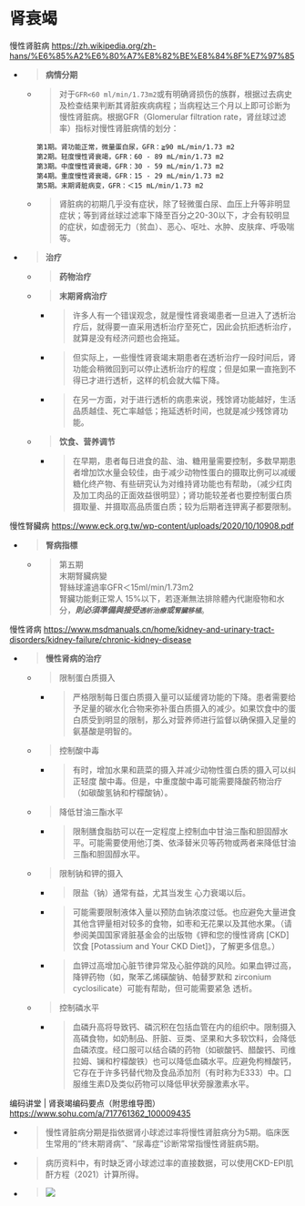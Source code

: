 
# 肾衰竭

慢性肾脏病 https://zh.wikipedia.org/zh-hans/%E6%85%A2%E6%80%A7%E8%82%BE%E8%84%8F%E7%97%85
- > **病情分期**
  * > 对于`GFR<60 ml/min/1.73m2`或有明确肾损伤的族群，根据过去病史及检查结果判断其肾脏疾病病程；当病程达三个月以上即可诊断为慢性肾脏病。根据GFR（Glomerular filtration rate，肾丝球过滤率）指标对慢性肾脏病情的划分：
    ```console
    第1期。肾功能正常，微量蛋白尿，GFR：≧90 mL/min/1.73 m2
    第2期。轻度慢性肾衰竭，GFR：60 - 89 mL/min/1.73 m2
    第3期。中度慢性肾衰竭，GFR：30 - 59 mL/min/1.73 m2
    第4期。重度慢性肾衰竭，GFR：15 - 29 mL/min/1.73 m2
    第5期。末期肾脏病变，GFR：＜15 mL/min/1.73 m2
    ```
  * > 肾脏病的初期几乎没有症状，除了轻微蛋白尿、血压上升等非明显症状；等到肾丝球过滤率下降至百分之20-30以下，才会有较明显的症状，如虚弱无力（贫血）、恶心、呕吐、水肿、皮肤痒、呼吸喘等。
- > **治疗**
  * > **药物治疗**
  * > **末期肾病治疗**
    + > 许多人有一个错误观念，就是慢性肾衰竭患者一旦进入了透析治疗后，就得要一直采用透析治疗至死亡，因此会抗拒透析治疗，就算是没有经济问题也会拖延。
    + > 但实际上，一些慢性肾衰竭末期患者在透析治疗一段时间后，肾功能会稍微回到可以停止透析治疗的程度；但是如果一直拖到不得已才进行透析，这样的机会就大幅下降。
    + > 在另一方面，对于进行透析的病患来说，残馀肾功能越好，生活品质越佳、死亡率越低；拖延透析时间，也就是减少残馀肾功能。
  * > **饮食、营养调节**
    + > 在早期，患者每日进食的盐、油、糖用量需要控制，多数早期患者增加饮水量会较佳，由于减少动物性蛋白的摄取比例可以减缓糖化终产物、有些研究认为对维持肾功能也有帮助，（减少红肉及加工肉品的正面效益很明显）；肾功能较差者也要控制蛋白质摄取量、并摄取高品质蛋白质；较为后期者连钾离子都要限制。

慢性腎臟病 https://www.eck.org.tw/wp-content/uploads/2020/10/10908.pdf
- > **腎病指標**
  * > 第五期 <br> 末期腎臟病變 <br> 腎絲球濾過率GFR＜15ml/min/1.73m2 <br> 腎臟功能剩正常人 15%以下，若逐漸無法排除體內代謝廢物和水分，***則必須準備與接受`透析治療`或`腎臟移植`***。

慢性肾病 https://www.msdmanuals.cn/home/kidney-and-urinary-tract-disorders/kidney-failure/chronic-kidney-disease
- > **慢性肾病的治疗**
  * > 限制蛋白质摄入
    + > 严格限制每日蛋白质摄入量可以延缓肾功能的下降。患者需要给予足量的碳水化合物来弥补蛋白质摄入的减少。如果饮食中的蛋白质受到明显的限制，那么对营养师进行监督以确保摄入足量的氨基酸是明智的。
  * > 控制酸中毒
    + > 有时，增加水果和蔬菜的摄入并减少动物性蛋白质的摄入可以纠正轻度 酸中毒。但是，中重度酸中毒可能需要降酸药物治疗（如碳酸氢钠和柠檬酸钠）。
  * > 降低甘油三酯水平
    + > 限制膳食脂肪可以在一定程度上控制血中甘油三酯和胆固醇水平。可能需要使用他汀类、依泽替米贝等药物或两者来降低甘油三酯和胆固醇水平。
  * > 限制钠和钾的摄入
    + > 限盐（钠）通常有益，尤其当发生 心力衰竭以后。
    + > 可能需要限制液体入量以预防血钠浓度过低。也应避免大量进食其他含钾量相对较多的食物，如枣和无花果以及其他水果。（请参阅美国国家肾脏基金会的出版物《钾和您的慢性肾病 [CKD] 饮食 [Potassium and Your CKD Diet]》，了解更多信息。）
    + > 血钾过高增加心脏节律异常及心脏停跳的风险。如果血钾过高，降钾药物（如，聚苯乙烯磺酸钠、帕替罗默和 zirconium cyclosilicate）可能有帮助，但可能需要紧急 透析。
  * > 控制磷水平
    + > 血磷升高将导致钙、磷沉积在包括血管在内的组织中。限制摄入高磷食物，如奶制品、肝脏、豆类、坚果和大多软饮料，会降低血磷浓度。经口服可以结合磷的药物（如碳酸钙、醋酸钙、司维拉姆、镧和柠檬酸铁）也可以降低血磷水平。应避免枸橼酸钙，它存在于许多钙替代物及食品添加剂（有时称为E333）中。口服维生素D及类似药物可以降低甲状旁腺激素水平。

编码讲堂 | 肾衰竭编码要点（附思维导图） https://www.sohu.com/a/717761362_100009435
- > 慢性肾脏病分期是指依据肾小球滤过率将慢性肾脏病分为5期。临床医生常用的“终末期肾病”、“尿毒症”诊断常常指慢性肾脏病5期。
- > 病历资料中，有时缺乏肾小球滤过率的直接数据，可以使用CKD-EPI肌酐方程（2021）计算所得。
- > ![](https://p7.itc.cn/q_70/images03/20230905/0eb341a446ea49128cbf8c08f5a98142.png)
